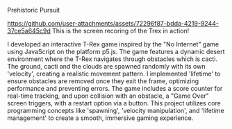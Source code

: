 Prehistoric Pursuit

https://github.com/user-attachments/assets/72296f87-bdda-4219-9244-37ce5a645c9d
This is the screen recoring of the Trex in action!

I developed an interactive T-Rex game inspired by the "No Internet" game using JavaScript on the platform p5.js. The game features a dynamic desert environment where the T-Rex navigates through obstacles which is cacti. The ground, cacti and the clouds are spawned randomly with its own 'velocity', creating a realistic movement pattern. I implemented 'lifetime' to ensure obstacles are removed once they exit the frame, optimizing performance and preventing errors. The game includes a score counter for real-time tracking, and upon collision with an obstacle, a "Game Over" screen triggers, with a restart option via a button. This project utilizes core programming concepts like 'spawning', 'velocity manipulation', and 'lifetime management' to create a smooth, immersive gaming experience.
